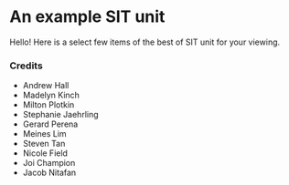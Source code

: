# An example SIT unit
Hello! Here is a select few items of the best of SIT unit for your viewing.

### Credits

 - Andrew Hall
 - Madelyn Kinch
 - Milton Plotkin
 - Stephanie Jaehrling
 - Gerard Perena
 - Meines Lim
 - Steven Tan
 - Nicole Field
 - Joi Champion
 - Jacob Nitafan 

